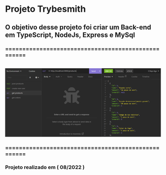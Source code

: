 # Projeto Trybesmith

## O objetivo desse projeto foi criar um Back-end em TypeScript, NodeJs, Express e MySql

### ===================================================
<br>
<img src="./src/images/exemplo.png" />
<br>

### ===================================================

### Projeto realizado em ( 08/2022 )